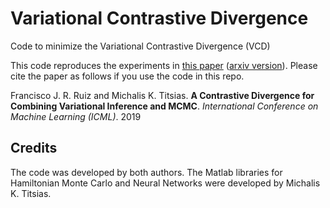 # Variational Contrastive Divergence

Code to minimize the Variational Contrastive Divergence (VCD)

This code reproduces the experiments in [this paper]() ([arxiv version](http://arxiv.org/abs/1905.04062)). Please cite the paper as follows if you use the code in this repo.

Francisco J. R. Ruiz and Michalis K. Titsias. **A Contrastive Divergence for Combining Variational Inference and MCMC**. *International Conference on Machine Learning (ICML)*. 2019


## Credits

The code was developed by both authors. The Matlab libraries for Hamiltonian Monte Carlo and Neural Networks were developed by Michalis K. Titsias. 
